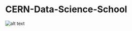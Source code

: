# CERN-Data-Science-School


![alt text](https://www.lip.pt/data-science-2019/img/logo-general.png)
